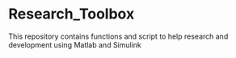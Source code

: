 # Research_Toolbox
This repository contains functions and script to help research and development using Matlab and Simulink

